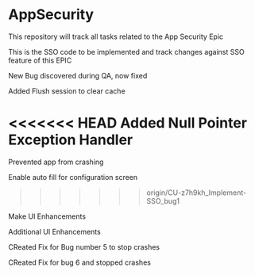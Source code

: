 # AppSecurity
This repository will track all tasks related to the App Security Epic

This is the SSO code to be implemented and track changes against SSO feature of this EPIC

New Bug discovered during QA, now fixed

Added Flush session to clear cache

<<<<<<< HEAD
Added Null Pointer Exception Handler
=======
Prevented app from crashing

Enable auto fill for configuration screen
>>>>>>> origin/CU-z7h9kh_Implement-SSO_bug1

Make UI Enhancements

Additional UI Enhancements

CReated Fix for Bug number 5 to stop crashes

CReated Fix for bug 6 and stopped crashes
